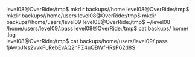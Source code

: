 

level08@OverRide:/tmp$ mkdir backups//home
level08@OverRide:/tmp$ mkdir backups//home/users
level08@OverRide:/tmp$ mkdir backups//home/users/level09
level08@OverRide:/tmp$ ~/level08 /home/users/level09/.pass
level08@OverRide:/tmp$ cat backups/
home/ .log  
level08@OverRide:/tmp$ cat backups/home/users/level09/.pass 
fjAwpJNs2vvkFLRebEvAQ2hFZ4uQBWfHRsP62d8S
